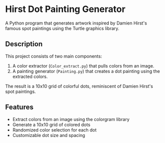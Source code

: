 # Hirst Dot Painting Generator

A Python program that generates artwork inspired by Damien Hirst's famous spot paintings using the Turtle graphics library.

## Description

This project consists of two main components:
1. A color extractor (`Color_extract.py`) that pulls colors from an image.
2. A painting generator (`Painting.py`) that creates a dot painting using the extracted colors.

The result is a 10x10 grid of colorful dots, reminiscent of Damien Hirst's spot paintings.

## Features

- Extract colors from an image using the colorgram library
- Generate a 10x10 grid of colored dots
- Randomized color selection for each dot
- Customizable dot size and spacing